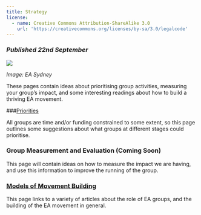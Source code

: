 ```yaml
---
title: Strategy
license:
  - name: Creative Commons Attribution-ShareAlike 3.0
    url: 'https://creativecommons.org/licenses/by-sa/3.0/legalcode'
---
```

### _Published 22nd September_

<p class="large_image_wrapper">
<img src="/img/takeactioneasydney.png" />
</p>

_Image: EA Sydney_

These pages contain ideas about prioritising group activities, measuring your group’s impact, and some interesting readings about how to build a thriving EA movement.

###[Priorities](/tips/articles/priorities/)

All groups are time and/or funding constrained to some extent, so this page outlines some suggestions about what groups at different stages could prioritise. 

### Group Measurement and Evaluation (Coming Soon)

This page will contain ideas on how to measure the impact we are having, and use this information to improve the running of the group. 

### [Models of Movement Building](/tips/articles/models/) 

This page links to a variety of articles about the role of EA groups, and the building of the EA movement in general.  
